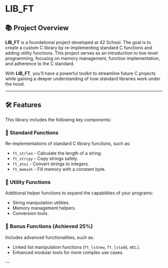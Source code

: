 # LIB_FT

## 📚 Project Overview

**LIB_FT** is a foundational project developed at 42 School. The goal is to create a custom C library by re-implementing standard C functions and adding utility functions.
This project serves as an introduction to low-level programming, focusing on memory management, function implementation, and adherence to the C standard.

With **LIB_FT**, you’ll have a powerful toolkit to streamline future C projects while gaining a deeper understanding of how standard libraries work under the hood.

---

## 🛠️ Features

This library includes the following key components:

### 🔹 Standard Functions
Re-implementations of standard C library functions, such as:
- `ft_strlen` - Calculate the length of a string.
- `ft_strcpy` - Copy strings safely.
- `ft_atoi` - Convert strings to integers.
- `ft_memset` - Fill memory with a constant byte.

### 🔹 Utility Functions
Additional helper functions to expand the capabilities of your programs:
- String manipulation utilities.
- Memory management helpers.
- Conversion tools.

### 🔹 Bonus Functions (Achieved 25%)
Includes advanced functionalities, such as:
- Linked list manipulation functions (`ft_lstnew`, `ft_lstadd`, etc.).
- Enhanced modular tools for more complex use cases.

--
